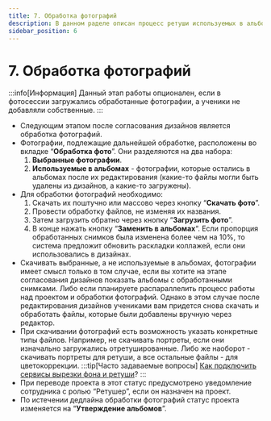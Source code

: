 ```yaml
---
title: 7. Обработка фотографий
description: В данном раделе описан процесс ретуши используемых в альбомах фотографий
sidebar_position: 6
---
```


# 7. Обработка фотографий
:::info[Информация]
Данный этап работы опционален, если  в фотосессии загружались обработанные фотографии, а ученики не добавляли собственные.
:::
* Следующим этапом после согласования дизайнов является обработка фотографий.
* Фотографии, подлежащие дальнейшей обработке, расположены во вкладке “__Обработка фото__”. Они разделяются на два набора:
    1. __Выбранные фотографии__.
    2. __Используемые в альбомах__ - фотографии, которые остались в альбомах после их редактирования (какие-то файлы могли быть удалены из дизайнов, а какие-то загружены).
* Для обработки фотографий необходимо:
    1. Скачать их поштучно или массово через кнопку “__Скачать фото__”.
    2. Провести обработку файлов, не изменяя их названия.
    3. Затем загрузить обратно через кнопку “__Загрузить фото__”.
    4. В конце нажать кнопку “__Заменить в альбомах__“. Если пропорция обработанных снимков была изменена более чем на 10%, то система предложит обновить раскладки коллажей, если они использовались в дизайнах.
* Скачивать выбранные, а не используемые в альбомах, фотографии имеет смысл только в том случае, если вы хотите на этапе согласования дизайнов показать альбомы с обработанными снимками. Либо если планируете распараллелить процесс работы над проектом и обработки фотографий. Однако в этом случае после редактирования дизайнов учениками вам придется снова скачать и обработать файлы, которые были добавлены вручную через редактор.
* При скачивании фотографий есть возможность указать конкретные типы файлов. Например, не скачивать портреты, если они изначально загружались отретушированные. Либо же наоборот - скачивать портреты для ретуши, а все остальные файлы - для цветокоррекции.
:::tip[Часто задаваемые вопросы]
[Как подключить сервисы вырезки фона и ретуши](/faq/integrations)?
:::
* При переводе проекта в этот статус предусмотрено уведомление сотрудника с ролью “Ретушер”, если он назначен на проект. 
* По истечении дедлайна обработки фотографий статус проекта изменяется на “__Утверждение альбомов__”.
